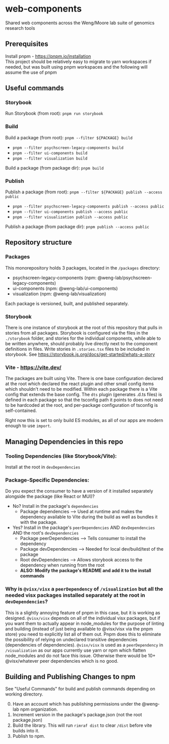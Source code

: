 # web-components
Shared web components across the Weng/Moore lab suite of genomics research tools

## Prerequisites
Install pnpm - https://pnpm.io/installation
<br/>
This project should be relatively easy to migrate to yarn workspaces if needed, but was built using pnpm workspaces and the following will assume the use of pnpm

## Useful commands

### Storybook
Run Storybook (from root): `pnpm run storybook`

### Build
Build a package (from root): `pnpm --filter ${PACKAGE} build`
- `pnpm --filter psychscreen-legacy-components build`
- `pnpm --filter ui-components build`
- `pnpm --filter visualization build`

Build a package (from package dir): `pnpm build`

### Publish
Publish a package (from root): `pnpm --filter ${PACKAGE} publish --access public`
- `pnpm --filter psychscreen-legacy-components publish --access public`
- `pnpm --filter ui-components publish --access public`
- `pnpm --filter visualization publish --access public`

Publish a package (from package dir): `pnpm publish --access public`

## Repository structure
### Packages
This monorepository holds 3 packages, located in the `/packages` directory:
- psychscreen-legacy-components (npm: @weng-lab/psychscreen-legacy-components)
- ui-components (npm: @weng-lab/ui-components)
- visualization (npm: @weng-lab/visualization)

Each package is versioned, built, and published separately. 

### Storybook
There is one instance of storybook at the root of this repository that pulls in stories from all packages. Storybook is configured via the files in the `./storybook` folder, and stories for the individual components, while able to be written anywhere, should probably live directly next to the component definitions in files. Write stories in `.stories.tsx` files to be included in storybook. See https://storybook.js.org/docs/get-started/whats-a-story

### Vite - https://vite.dev/
The packages are built using Vite. There is one base configuration declared at the root which declared the react plugin and other small config items which shouldn't need to be modified. Within each package there is a Vite config that extends the base config. The `dts` plugin (generates .d.ts files) is defined in each package so that the tsconfig path it points to does not need to be hardcoded at the root, and per-package configuration of tsconfig is self-contained.

Right now this is set to only build ES modules, as all of our apps are modern enough to use `import`.

## Managing Dependencies in this repo
### Tooling Dependencies (like Storybook/Vite): 
Install at the root in `devDependencies`

### Package-Specific Dependencies:
Do you expect the consumer to have a version of it installed separately alongside the package (like React or MUI)? 
- No? Install in the package's `dependencies`
  - Package dependencies --> Used at runtime and makes the dependency available to Vite during the build as well as bundles it with the package.
- Yes? Install in the package's `peerDependencies` AND `devDependencies` AND the root's `devDependencies`
  - Package peerDependencies --> Tells consumer to install the dependency
  - Package devDependencies --> Needed for local dev/build/test of the package
  - Root devDependencies --> Allows storybook access to the dependency when running from the root
  - <b>ALSO: Modify the package's README and add it to the install commands</b>

### Why is `@visx/visx` a `peerDependency` of `/visualization` but all the needed visx packages installed separately at the root in `devDependencies`? 
This is a slightly annoying feature of pnpm in this case, but it is working as designed. `@visx/visx` depends on all of the individual visx packages, but if you want them to actually appear in node_modules for the purpose of linting and building (instead of just being available to @visx/visx via the pnpm store) you need to explicitly list all of them out. Pnpm does this to eliminate the possibility of relying on undeclared transitive dependencies (dependencies of dependencies). `@visx/visx` is used as a `peerDependency` in `/visualization` as our apps currently use yarn or npm which flatten node_modules and do not face this issue. Otherwise there would be 10+ @visx/whatever peer dependencies which is no good.


## Building and Publishing Changes to npm
See "Useful Commands" for build and publish commands depending on working directory.

0. Have an account which has publishing permissions under the @weng-lab npm organization.
1. Increment version in the package's package.json (not the root package.json)
2. Build the library. This will run `rimraf dist` to clear `/dist` before vite builds into it.
3. Publish to npm.